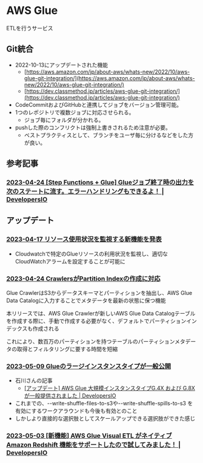 # AWS Glue

ETLを行うサービス

## Git統合

- 2022-10-13にアップデートされた機能
  - [https://aws.amazon.com/jp/about-aws/whats-new/2022/10/aws-glue-git-integration/](https://aws.amazon.com/jp/about-aws/whats-new/2022/10/aws-glue-git-integration/)
  - [https://dev.classmethod.jp/articles/aws-glue-git-integration/](https://dev.classmethod.jp/articles/aws-glue-git-integration/)
- CodeCommitおよびGitHubと連携してジョブをバージョン管理可能。
- 1つのレポジトリで複数ジョブに対応させられる。
  - ジョブ毎にフォルダが分かれる。
- pushした際のコンフリクトは強制上書きされるため注意が必要。
  - ベストプラクティスとして、ブランチをユーザ毎に分けるなどをした方が良い。

## 参考記事

### [2023-04-24 [Step Functions + Glue] Glueジョブ終了時の出力を次のステートに流す。エラーハンドリングもできるよ！ | DevelopersIO](https://dev.classmethod.jp/articles/step-functions-glue-sync-output/)


## アップデート

### [2023-04-17 リソース使用状況を監視する新機能を発表](https://aws.amazon.com/jp/about-aws/whats-new/2023/04/aws-glue-monitor-usage-resources/)

- Cloudwatchで特定のGlueリソースの利用状況を監視し、適切なCloudWatchアラームを設定することが可能に

### [2023-04-24 CrawlersがPartition Indexの作成に対応](https://aws.amazon.com/jp/about-aws/whats-new/2023/04/aws-glue-crawlers-creating-partition-indexes/)

Glue CrawlerはS3からデータスキーマとパーティションを抽出し、AWS Glue Data Catalogに入力することでメタデータを最新の状態に保つ機能

本リリースでは、AWS Glue Crawlerが新しいAWS Glue Data Catalogテーブルを作成する際に、手動で作成する必要がなく、デフォルトでパーティションインデックスも作成される

これにより、数百万のパーティションを持つテーブルのパーティションメタデータの取得とフィルタリングに要する時間を短縮

### [2023-05-09 Glueのラージインスタンスタイプが一般公開](https://aws.amazon.com/jp/about-aws/whats-new/2023/05/aws-glue-large-instance-types-generally-available/)

- 石川さんの記事
  - [[アップデート] AWS Glue 大規模インスタンスタイプG.4X および G.8Xが一般提供されました | DevelopersIO](https://dev.classmethod.jp/articles/20230510-aws-glue-g4x-and-g8x/)
- これまでの、--write-shuffle-files-to-s3や--write-shuffle-spills-to-s3 を有効にするワークアラウンドも今後も有効とのこと
- しかしより直接的な選択肢としてスケールアップできる選択肢ができた感じ

### [2023-05-03 [新機能] AWS Glue Visual ETL がネイティブ Amazon Redshift 機能をサポートしたので試してみました！ | DevelopersIO](https://dev.classmethod.jp/articles/aws-glue-amazon-redshift-integration-for-apache-spark/)

